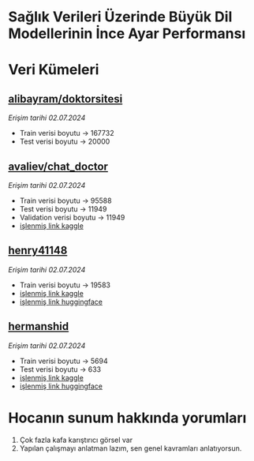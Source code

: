 # Sağlık Verileri Üzerinde Büyük Dil Modellerinin İnce Ayar Performansı
# Veri Kümeleri

## [alibayram/doktorsitesi](https://huggingface.co/datasets/alibayram/doktorsitesi)

*Erişim tarihi 02.07.2024*

* Train verisi boyutu -> 167732
* Test verisi boyutu -> 20000

## [avaliev/chat_doctor](https://huggingface.co/datasets/avaliev/chat_doctor)

*Erişim tarihi 02.07.2024*

* Train verisi boyutu -> 95588
* Test verisi boyutu -> 11949
* Validation verisi boyutu -> 11949
* [işlenmiş link kaggle](https://www.kaggle.com/datasets/kaayra2000/avaliev-chat-doctor-tr)

## [henry41148](https://www.kaggle.com/datasets/henry41148/icliniq-medical-qa)

*Erişim tarihi 02.07.2024*

* Train verisi boyutu -> 19583
* [işlenmiş link kaggle](https://www.kaggle.com/datasets/kaayra2000/patient-doctor-qa-dataset-tr)
* [işlenmiş link huggingface](https://huggingface.co/datasets/kayrab/patient-doctor-qa-tr-19583)

## [hermanshid](https://huggingface.co/datasets/hermanshid/doctor-id-qa)

*Erişim tarihi 02.07.2024*

* Train verisi boyutu -> 5694
* Test verisi boyutu -> 633
* [işlenmiş link kaggle](https://www.kaggle.com/datasets/kaayra2000/patient-doctor-q-and-a-translated-from-id-to-tr)
* [işlenmiş link huggingface](https://huggingface.co/datasets/kayrab/patient-doctor-qa-tr-5695)

# Hocanın sunum hakkında yorumları
1. Çok fazla kafa karıştırıcı görsel var
1. Yapılan çalışmayı anlatman lazım, sen genel kavramları anlatıyorsun.
